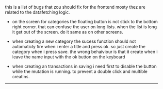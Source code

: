 this is a list of bugs that zou should fix for the frontend
mosty thez are related to the datafetching logic.




- on the screen for categories the floating button is not stick to the bottom right corner. that can confuse the user on long lists. when the list is long it get out of the screen. do it same as on other screens.

- when creating a new category the sucess function should not automaticly fire when i enter a title and press ok. so just create the category when i press save. the wrong behaiviour is that it create when i leave the name input with the ok button on the keyboard


- when creating an transactions in saving i need first to disable the button while the mutation is running. to prevent a double click and multible creatins. 



---

